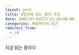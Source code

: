 ```yaml
---
layout: post
title: 3일만에 읽는 몸의 구조
date: 2003-07-03T23:21:43+00:00
categories: 북컬렉터의-최근
redirect_from:
  - /4
---
```


지금 읽는 중이다
